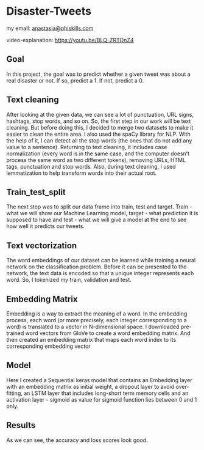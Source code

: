 # Disaster-Tweets

my email: anastasia@phiskills.com

video-explanation: https://youtu.be/BLQ-ZRTOnZ4


## Goal

In this project, the goal was to predict whether a given tweet was about a real disaster or not. If so, predict a 1. If not, predict a 0.

## Text cleaning

After looking at the given data, we can see a lot of punctuation, URL signs, hashtags, stop words, and so on. So, the first step in our work will be text cleaning. But before doing this, I decided to merge two datasets to make it easier to clean the entire area. I also used the spaCy library for NLP. With the help of it, I can detect all the stop words (the ones that do not add any value to a sentence). 
Returning to text cleaning, it includes case normalization (every word is in the same case, and the computer doesn’t process the same word as two different tokens), removing URLs, HTML tags, punctuation and stop words. Also, during text cleaning, I used lemmatization to help transform words into their actual root. 

## Train_test_split

The next step was to split our data frame into train, test and target. Train - what we will show our Machine Learning model, target - what prediction it is supposed to have and test - what we will give a model at the end to see how well it predicts our tweets.

## Text vectorization

The word embeddings of our dataset can be learned while training a neural network on the classification problem. Before it can be presented to the network, the text data is encoded so that a unique integer represents each word. So, I tokenized my train, validation and test.

## Embedding Matrix

Embedding is a way to extract the meaning of a word. In the embedding process, each word (or more precisely, each integer corresponding to a word) is translated to a vector in N-dimensional space. 
I downloaded pre-trained word vectors from GloVe to create a word embedding matrix. And then created an embedding matrix that maps each word index to its corresponding embedding vector

## Model

Here I created a Sequential keras model that contains an Embedding layer with an embedding matrix as initial weight, a dropout layer to avoid over-fitting, an LSTM layer that includes long-short term memory cells and an activation layer - sigmoid as value for sigmoid function lies between 0 and 1 only.

## Results

As we can see, the accuracy and loss scores look good.
